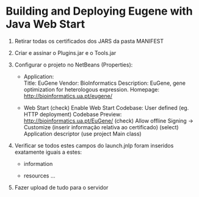 Building and Deploying Eugene with Java Web Start
=================================================


1. Retirar todas os certificados dos JARS da pasta MANIFEST
2. Criar e assinar o Plugins.jar e o Tools.jar
3. Configurar o projeto no NetBeans (Properties):

    * Application:    
            Title: EuGene
            Vendor: BioInformatics
            Description: EuGene, gene optimization for heterologous expression.
            Homepage: http://bioinformatics.ua.pt/eugene/
    
    * Web Start
            (check) Enable Web Start
            Codebase: User defined (eg. HTTP deployment)
            Codebase Preview: http://bioinformatics.ua.pt/EuGene/
            (check) Allow offline
            Signing -> Customize (inserir informação relativa ao certificado)
            (select) Application descriptor (use project Main class)
    
4. Verificar se todos estes campos do launch.jnlp foram inseridos exatamente iguais a estes:
    * information
            <icon href="icon.png" kind="default"/>
            <icon href="splash.png" kind="splash"/>
            <shortcut online="false">
                <desktop/>
                <menu submenu="EuGene">
                </menu>
            </shortcut>
    * resources
            <j2se version="1.6+"/>
            ...
            <jar href="Tools.jar"/>
            <jar href="Plugins.jar"/>


5. Fazer upload de tudo para o servidor